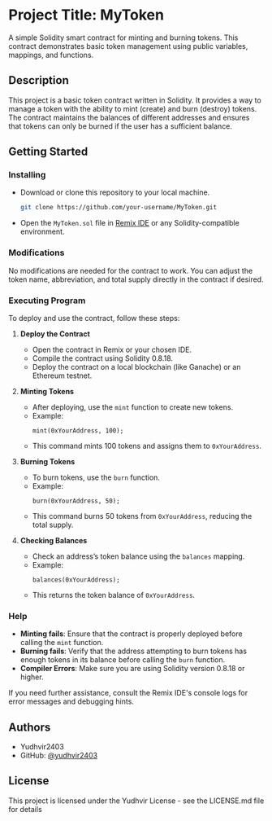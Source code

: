# Project Title: MyToken

A simple Solidity smart contract for minting and burning tokens. This contract demonstrates basic token management using public variables, mappings, and functions.

## Description

This project is a basic token contract written in Solidity. It provides a way to manage a token with the ability to mint (create) and burn (destroy) tokens. The contract maintains the balances of different addresses and ensures that tokens can only be burned if the user has a sufficient balance.

## Getting Started

### Installing

- Download or clone this repository to your local machine.
  ```bash
  git clone https://github.com/your-username/MyToken.git
  ```
- Open the `MyToken.sol` file in [Remix IDE](https://remix.ethereum.org/) or any Solidity-compatible environment.

### Modifications

No modifications are needed for the contract to work. You can adjust the token name, abbreviation, and total supply directly in the contract if desired.

### Executing Program

To deploy and use the contract, follow these steps:

1. **Deploy the Contract**  
   - Open the contract in Remix or your chosen IDE.
   - Compile the contract using Solidity 0.8.18.
   - Deploy the contract on a local blockchain (like Ganache) or an Ethereum testnet.

2. **Minting Tokens**
   - After deploying, use the `mint` function to create new tokens.
   - Example:
     ```solidity
     mint(0xYourAddress, 100);
     ```
   - This command mints 100 tokens and assigns them to `0xYourAddress`.

3. **Burning Tokens**
   - To burn tokens, use the `burn` function.
   - Example:
     ```solidity
     burn(0xYourAddress, 50);
     ```
   - This command burns 50 tokens from `0xYourAddress`, reducing the total supply.

4. **Checking Balances**
   - Check an address’s token balance using the `balances` mapping.
   - Example:
     ```solidity
     balances(0xYourAddress);
     ```
   - This returns the token balance of `0xYourAddress`.

### Help

- **Minting fails**: Ensure that the contract is properly deployed before calling the `mint` function.
- **Burning fails**: Verify that the address attempting to burn tokens has enough tokens in its balance before calling the `burn` function.
- **Compiler Errors**: Make sure you are using Solidity version 0.8.18 or higher.

If you need further assistance, consult the Remix IDE's console logs for error messages and debugging hints.

## Authors

- Yudhvir2403
- GitHub: [@yudhvir2403](https://github.com/yudhvir2403)

## License

This project is licensed under the Yudhvir License - see the LICENSE.md file for details
